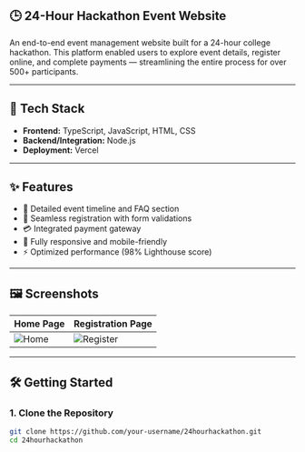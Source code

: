 ## 🕒 24-Hour Hackathon Event Website

An end-to-end event management website built for a 24-hour college hackathon. This platform enabled users to explore event details, register online, and complete payments — streamlining the entire process for over 500+ participants.


---

## 🔧 Tech Stack

- **Frontend:** TypeScript, JavaScript, HTML, CSS
- **Backend/Integration:** Node.js
- **Deployment:** Vercel

---

## ✨ Features

- 📅 Detailed event timeline and FAQ section  
- 📝 Seamless registration with form validations  
- 💳 Integrated payment gateway  
- 📱 Fully responsive and mobile-friendly  
- ⚡ Optimized performance (98% Lighthouse score)

---

## 🖼️ Screenshots

| Home Page | Registration Page |
|----------|-------------------|
| ![Home]([./home.png](https://res.cloudinary.com/dvjaetujh/image/upload/v1751650321/Screenshot_2025-07-04_230013_z52itp.png)) | ![Register]([./register.png](https://res.cloudinary.com/dvjaetujh/image/upload/v1751650322/Screenshot_2025-07-04_230043_nfvk7e.png)) |

---

## 🛠️ Getting Started

### 1. Clone the Repository

```bash
git clone https://github.com/your-username/24hourhackathon.git
cd 24hourhackathon

